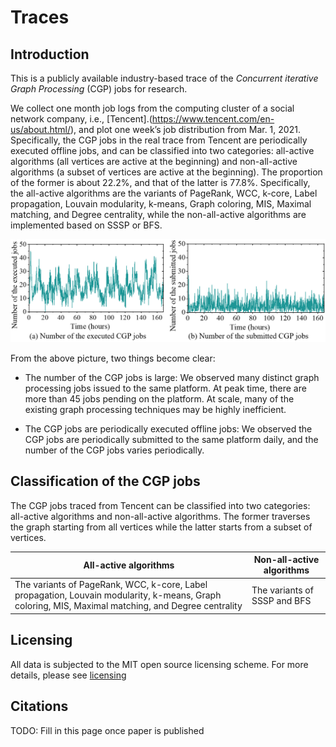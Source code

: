 # Traces

## Introduction
This is a publicly available industry-based trace of the _Concurrent iterative Graph Processing_ (CGP) jobs for research. 

We collect one month job logs from the computing cluster of a social network company, i.e., [Tencent].(https://www.tencent.com/en-us/about.html/), and plot one week’s job distribution from Mar. 1, 2021. Specifically, the CGP jobs in the real trace from Tencent are periodically executed offline jobs, and can be classified into two categories: all-active algorithms (all vertices are active at the beginning) and non-all-active algorithms (a subset of vertices are active at the beginning). The proportion of the former is about 22.2%, and that of the latter is 77.8%. Specifically, the all-active algorithms are the variants of PageRank, WCC, k-core, Label propagation, Louvain modularity, k-means, Graph coloring, MIS, Maximal matching, and Degree centrality, while the non-all-active algorithms are implemented based on SSSP or BFS.

![traces](Figures/traces.png)

From the above picture, two things become clear:
- The number of the CGP jobs is large: We observed many distinct graph processing jobs issued to the same platform. At peak time, there are more than 45 jobs pending on the platform. At scale, many of the existing graph processing techniques may be highly inefficient.

- The CGP jobs are periodically executed offline jobs: We observed the CGP jobs are periodically submitted to the same platform daily, and the number of the CGP jobs varies   periodically.

## Classification of the CGP jobs
The CGP jobs traced from Tencent can be classified into two categories: all-active algorithms and non-all-active algorithms. The former traverses the graph starting from all vertices while the latter starts from a subset of vertices.

| All-active algorithms | Non-all-active algorithms |
| ----- | ----------- |
|  The variants of PageRank, WCC, k-core, Label propagation, Louvain modularity, k-means, Graph coloring, MIS, Maximal matching, and Degree centrality | The variants of SSSP and BFS | 



## Licensing 
All data is subjected to the MIT open source licensing scheme. 
For more details, please see [licensing](LICENSE)

## Citations
TODO: Fill in this page once paper is published

